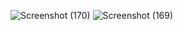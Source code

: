 ![Screenshot (170)](https://github.com/raobaba/Agri-Analytics-India/assets/99542983/eee150fc-de79-4adc-9c60-7876734e62dc)
![Screenshot (169)](https://github.com/raobaba/Agri-Analytics-India/assets/99542983/a52ca7fe-9b83-43a7-9062-c244bbe7d63e)
